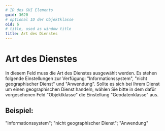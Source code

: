 ```yaml
---
# ID des GUI Elements
guid: 3620
# optional ID der Objektklasse
oid: 6
# title, used as window title
title: Art des Dienstes
---
```


# Art des Dienstes

In diesem Feld muss die Art des Dienstes ausgewählt werden. Es stehen folgende Einstellungen zur Verfügung: "Informationssystem", "nicht geographischer Dienst" und "Anwendung". Sollte es sich bei Ihrem Dienst um einen geographischen Dienst handeln, wählen Sie bitte in dem dafür vorgesehenen Feld "Objektklasse" die Einstellung  "Geodatenklasse" aus.

## Beispiel:

"Informationssystem"; "nicht geographischer Dienst"; "Anwendung"
